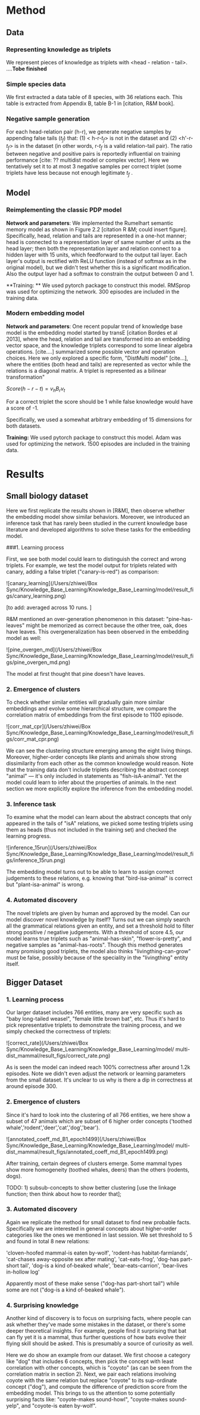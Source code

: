 # Method

## Data

### Representing knowledge as triplets

We represent pieces of knowledge as triplets with <head - relation - tail>. ….**Tobe finished**

### Simple species data

We first extracted a data table of 8 species, with 36 relations each. This table is extracted from Appendix B, table B-1 in [citation, R&M book].

### Negative sample generation

For each head-relation pair (h-r), we generate negative samples by appending false tails ($t_f$) that:  (1) < h-r-$t_f$> is not in the dataset and (2) <h'-r-$t_f$> is in the dataset (in other words, r-$t_f$ is a valid relation-tail pair). The ratio between negative and positive pairs is reportedly influential on training performance [cite: ?? multidist model or complex vector]. Here we tentatively set it to at most 3 negative samples per correct triplet (some triplets have less because not enough legitimate $t_f$ .

## Model

### Reimplementing the classic PDP model 

**Network and parameters**: We implemented the Rumelhart semantic memory model as shown in Figure 2.2 [citation R &M; could insert figure]. Specifically, head, relation and tails are represented in a one-hot manner; head is connected to a representation layer of same number of units as the head layer; then both the representation layer and relation connect to a hidden layer with 15 units, which feedforward to the output tail layer. Each layer's output is  rectified with ReLU function (instead of softmax as in the original model), but we didn't test whether this is a significant modification. Also the output layer had a softmax to constrain the output between 0 and 1.

**Training: ** We used pytorch package to construct this model. RMSprop was used for optimizing the network. 300 episodes are included in the training data.

### Modern embedding model

**Network and parameters**: One recent popular trend of knowledge base model is the embedding model started by transE [citation Bordes et al 2013], where the head, relation and tail are transformed into an embedding vector space, and the knowledge triplets correspond to some linear algebra operations. [cite….] summarized some possible vector and operation choices. Here we only explored a specific form, "DistMulti model" [cite…], where the entities (both head and tails) are represented as vector while the relations is a diagonal matrix. A triplet is represented as a bilinear transformation"

$Score(h-r-t) = v_h B_r v_t$

For a correct triplet the score should be 1 while false knowledge would have a score of -1.

Specifically, we used a somewhat arbitrary embedding of 15 dimensions for both datasets.

**Training:** We used pytorch package to construct this model. Adam was used for optimizing the network. 1500 episodes are included in the training data.

# Results

## Small biology dataset

Here we first replicate the results shown in [R&M], then observe whether the embedding model show similar behaviors. Moreover, we introduced an inference task that has rarely been studied in the current knowledge base literature and developed algorithms to solve these tasks for the embedding model.

###1. Learning process 

First, we see both model could learn to distinguish the correct and wrong triplets. For example, we test the model output for triplets related with canary, adding a false triplet ("canary-is-red") as comparison:

![canary_learning](/Users/zhiwei/Box Sync/Knowledge_Base_Learning/Knowledge_Base_Learning/model/result_figs/canary_learning.png)

[to add: averaged across 10 runs. ]

R&M mentioned an over-generation phenomenon in this dataset: "pine-has-leaves" might be memorized as correct because the other tree, oak, does have leaves. This overgeneralization has been observed in the embedding model as well:

![pine_overgen_md](/Users/zhiwei/Box Sync/Knowledge_Base_Learning/Knowledge_Base_Learning/model/result_figs/pine_overgen_md.png)

The model at first thought that pine doesn't have leaves.

### 2. Emergence of clusters

To check whether similar entities will gradually gain more similar embeddings and evolve some hierarchical structure, we compare the correlation matrix of embeddings from the first episode to 1100 episode.

![corr_mat_cpr](/Users/zhiwei/Box Sync/Knowledge_Base_Learning/Knowledge_Base_Learning/model/result_figs/corr_mat_cpr.png)

We can see the clustering structure emerging among the eight living things. Moreover, higher-order concepts like plants and animals show strong dissimilarity from each other as the common knowledge would reason. Note that the training data don't include triplets describing the abstract concept "animal" — it's only included in statements as "fish-isA-animal". Yet the model could learn to infer about the properties of animals. In the next section we more explicitly explore the inference from the embedding model.

### 3. Inference task

To examine what the model can learn about the abstract concepts that only appeared in the tails of "isA" relations, we picked some testing triplets using them as heads (thus not included in the training set) and checked the learning progress.

![inference_15run](/Users/zhiwei/Box Sync/Knowledge_Base_Learning/Knowledge_Base_Learning/model/result_figs/inference_15run.png)

The embedding model turns out to be able to learn to assign correct judgements to these relations, e.g. knowing that "bird-isa-animal" is correct but "plant-isa-animal" is wrong.

### 4. Automated discovery

The novel triplets are given by human and approved by the model. Can our model discover novel knowledge by itself? Turns out we can simply search all the grammatical relations given an entity, and set a threshold hold to filter strong positive / negative judgements. With a threshold of score 4.5, our model learns true triplets such as "animal-has-skin", "flower-is-pretty", and negative samples as "animal-has-roots". Though this method generates many promising good triplets, the model also thinks "livingthing-can-grow" must be false, possibly because of the speciality in the "livingthing" entity itself.

## Bigger Dataset

### 1. Learning process

Our larger dataset includes 766 entities, many are very specific such as "baby long-tailed weasel", "female little brown bat", etc. Thus it's hard to pick representative triplets to demonstrate the training process, and we simply checked the correctness of triplets:

![correct_rate](/Users/zhiwei/Box Sync/Knowledge_Base_Learning/Knowledge_Base_Learning/model/ multi-dist_mammal/result_figs/correct_rate.png) 

As is seen the model can indeed reach 100% correctness after around 1.2k episodes. Note we didn't even adjust the network or learning parameters from the small dataset. It's unclear to us why is there a dip in correctness at around episode 300.

### 2. Emergence of clusters

Since it's hard to look into the clustering of all 766 entities, we here show a subset of 47 animals which are subset of 6 higher order concepts ('toothed whale','rodent','deer','cat','dog','bear'). 

![annotated_coeff_md_B1_epoch1499](/Users/zhiwei/Box Sync/Knowledge_Base_Learning/Knowledge_Base_Learning/model/ multi-dist_mammal/result_figs/annotated_coeff_md_B1_epoch1499.png)

After training, certain degrees of clusters emerge. Some mammal types show more homogeneity (toothed whales, deers) than the others (rodents, dogs). 

TODO: 1) subsub-concepts to show better clustering [use the linkage function; then think about how to reorder that];

### 3. Automated discovery

Again we replicate the method for small dataset to find new probable facts. Specifically we are interested in general concepts about higher-order categories like the ones we mentioned in last session. We set threshold to 5 and found in total 8 new relations:

'cloven-hoofed mammal-is eaten by-wolf',
 'rodent-has habitat-farmlands',
 'cat-chases away-opposite sex after mating',
 'cat-eats-frog',
 'dog-has part-short tail',
 'dog-is a kind of-beaked whale',
 'bear-eats-carrion',
 'bear-lives in-hollow log'

Apparently most of these make sense ("dog-has part-short tail") while some are not ("dog-is a kind of-beaked whale").

### 4. Surprising knowledge

Another kind of discovery is to focus on surprising facts, where people can ask whether they've made some mistakes in the dataset, or there's some deeper theoretical insights. For example, people find it surprising that bat can fly yet it is a mammal, thus further questions of how bats evolve their flying skill should be asked. This is presumably a source of curiosity as well.

Here we do show an example from our dataset. We first choose a category like "dog" that includes 6 concepts, then pick the concept with least correlation with other concepts, which is "coyoto" (as can be seen from the correlation matrix in section 2). Next, we pair each relations involving coyote with the same relation but replace "coyote" to its sup-ordinate concept ("dog"), and compute the difference of prediction score from the embedding model. This brings to us the attention to some potentially surprising facts like: "coyote-makes sound-howl", "coyote-makes sound-yelp",  and "coyote-is eaten by-wolf".

